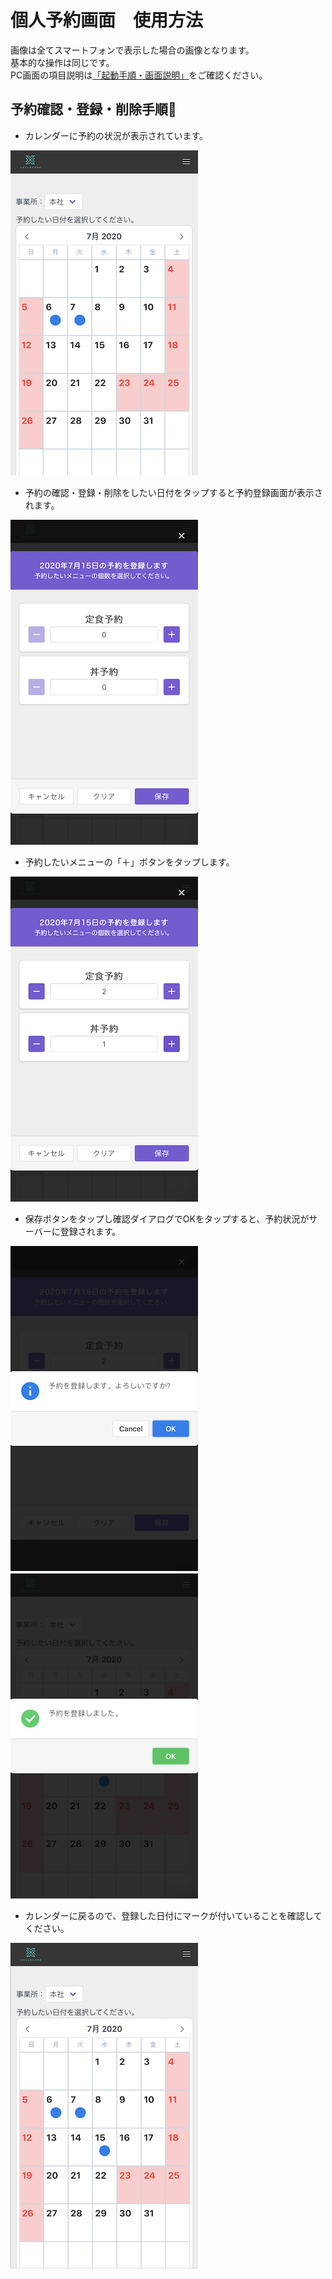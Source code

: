 # 個人予約画面　使用方法

画像は全てスマートフォンで表示した場合の画像となります。<br>
基本的な操作は同じです。<br>
PC画面の項目説明は[「起動手順・画面説明」](./user_setting.md)をご確認ください。

## 予約確認・登録・削除手順

- カレンダーに予約の状況が表示されています。

![予約カレンダー](img/user/user_reservation1.png)

- 予約の確認・登録・削除をしたい日付をタップすると予約登録画面が表示されます。

![予約モーダル](img/user/user_reservation2.png)

- 予約したいメニューの「＋」ボタンをタップします。

![予約](img/user/user_reservation3.png)

- 保存ボタンをタップし確認ダイアログでOKをタップすると、予約状況がサーバーに登録されます。

![確認ダイアログ](img/user/user_reservation4.png)　
![登録成功](img/user/user_reservation5.png)

- カレンダーに戻るので、登録した日付にマークが付いていることを確認してください。

![登録後カレンダー](img/user/user_reservation6.png)
